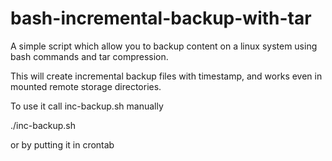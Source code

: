 # bash-incremental-backup-with-tar

A simple script which allow you to backup content on a linux system using bash commands and tar compression.

This will create incremental backup files with timestamp, and works even in mounted remote storage directories.

To use it call inc-backup.sh manually 

./inc-backup.sh

or by putting it in crontab
